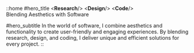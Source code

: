 ::home
#hero_title
<**Research**/> <**Design**/> <**Code**/>
<br />
Blending Aesthetics with Software

#hero_subtitle
In the world of software, I combine aesthetics and functionality to create user-friendly and engaging experiences. By blending research, design, and coding, I deliver unique and efficient solutions for every project.
::
